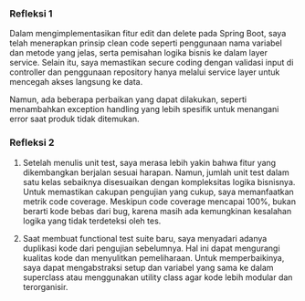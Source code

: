 ### Refleksi 1
Dalam mengimplementasikan fitur edit dan delete pada Spring Boot, saya telah menerapkan prinsip clean code seperti penggunaan nama variabel dan metode yang jelas, serta pemisahan logika bisnis ke dalam layer service. Selain itu, saya memastikan secure coding dengan validasi input di controller dan penggunaan repository hanya melalui service layer untuk mencegah akses langsung ke data.

Namun, ada beberapa perbaikan yang dapat dilakukan, seperti menambahkan exception handling yang lebih spesifik untuk menangani error saat produk tidak ditemukan.

### Refleksi 2
1. Setelah menulis unit test, saya merasa lebih yakin bahwa fitur yang dikembangkan berjalan sesuai harapan. Namun, jumlah unit test dalam satu kelas sebaiknya disesuaikan dengan kompleksitas logika bisnisnya. Untuk memastikan cakupan pengujian yang cukup, saya memanfaatkan metrik code coverage. Meskipun code coverage mencapai 100%, bukan berarti kode bebas dari bug, karena masih ada kemungkinan kesalahan logika yang tidak terdeteksi oleh tes.

2. Saat membuat functional test suite baru, saya menyadari adanya duplikasi kode dari pengujian sebelumnya. Hal ini dapat mengurangi kualitas kode dan menyulitkan pemeliharaan. Untuk memperbaikinya, saya dapat mengabstraksi setup dan variabel yang sama ke dalam superclass atau menggunakan utility class agar kode lebih modular dan terorganisir.